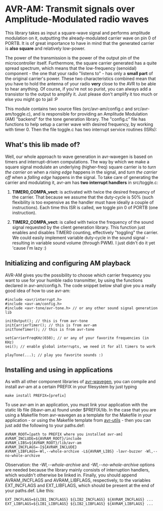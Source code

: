 AVR-AM: Transmit signals over Amplitude-Modulated radio waves
=============================================================

This library takes as input a square-wave signal and performs amplitude modulation on it, outputting the
already-modulated carrier wave on pin 0 of PORTB. It is of great importance to have in mind that the generated
carrier is **also square** and relatively low-power.

The power of the transmission is the power of the output pin of the microcontroller itself. Furthermore,
the square carrier generated has a quite spread spectrum, which means that the low-frequency (senoidal)
component - the one that your radio "listens to" - has only a **small part** of the original carrier's power.
These two characteristics combined mean that you have to hold the antenna of your radio **very** close to the
AVR to be able to hear anything. Of course, if you're not so purist, you can always add a transistor to the
output to amplify it. Just please don't amplify it too much or else you might go to jail :P

This module contains two source files (src/avr-am/config.c and src/avr-am/toggle.c), and is responsible for
providing an Amplitude Modulation (AM) "backend" for the tone generation library. The "config.c" file has
functions to help setup a carrier wave with desired frequency, by working with timer 0. Then the file toggle.c
has two interrupt service routines (ISRs):

What's this lib made of?
------------------------
Well, our whole approach to wave generation in avr-wavegen is based on timers and interrupt-driven
computations. The way by which we make a square signal modulate an underlying (higher-freq) square carrier is
to *turn the carrier on* when a *rising edge* happens in the signal, and *turn the carrier off* when a
*falling edge* happens in the signal. To take care of generating the carrier and modulating it, avr-am has
**two interrupt handlers** in src/toggle.c:

1. **TIMER0\_COMPA\_vect:** is activated with twice the desired frequency of the carrier. That because we
   assume that the duty-cycle is 50% (such flexibility is too expensive as the handler must have ideally a
   couple of instructions). Each time this ISR is called, we toggle pin 0 of PORTB (one instruction).

2. **TIMER2\_COMPA\_vect:** is called with twice the frequency of the sound signal requested by the client
   generation library. This function just enables and disables TIMER0 counting, effectively "toggling" the
   carrier. We could easily implement variable duty-cycle in the sound signal - resulting in variable sound
   volume (through PWM). I just didn't do it yet 'cause I'm lazy :)

Initializing and configuring AM playback
----------------------------------------
AVR-AM gives you the possibility to choose which carrier frequency you want to use for your humble radio
transmitter, by using the functions declared in avr-am/config.h. The code snippet below shall give you a
really good idea of how to use avr-am:

    #include <avr/interrupt.h>
    #include <avr-am/config.h>
    #include <avr-tone/avr-tone.h> // or any other sound signal generation lib
    
    initOutput(); // this is from avr-tone
    initCarrierTimer(); // this is from avr-am
    initToneTimer(); // this is from avr-tone

    setCarrierFreqKHz(650); // or any of your favorite frequencies (in KHz)
    sei(); // enable global interrupts, we need it for all timers to work

    playTone(...); // play you favorite sounds :)


Installing and using in applications
------------------------------------
As with all other component libraries of [avr-wavegen](https://github.com/joaopizani/avr-wavegen), you can
compile and install avr-am at a certain PREFIX in your filesystem by just typing

    make install PREFIX=[prefix]

To use avr-am in an application, you must link your application with the static lib file (libavr-am.a)
found under $PREFIX/lib. In the case that you are using a Makefile from avr-wavegen as a template for the
Makefile in your application - or using the Makefile template from
[avr-utils](https://github.com/joaopizani/avr-utils) - then you can just add the following to your paths.def:

    AVRAM_ROOT=[path to PREFIX where you installed avr-am]
    AVRAM_INCLUDE=${AVRAM_ROOT}/include
    AVRAM_LIBS=${AVRAM_ROOT}/lib/avr-am
    AVRAM_INCFLAGS=-I${AVRAM_INCLUDE}
    AVRAM_LIBFLAGS=-Wl,--whole-archive -L${AVRAM_LIBS} -lavr-buzzer -Wl,--no-whole-archive

Observation: the *-Wl,--whole-archive* and *-Wl,--no-whole-archive* options are needed because the library
mainly consists of interruption handlers, which wouldn't otherwise be linked in. Finally, you should
append AVRAM\_INCFLAGS and AVRAM\_LIBFLAGS, respectively, to the variables EXT\_INCFLAGS and EXT\_LIBFLAGS,
which should be present at the end of your paths.def. Like this:

    EXT_INCFLAGS=${LIB1_INCFLAGS} ${LIB2_INCFLAGS} ${AVRAM_INCFLAGS} ...
    EXT_LIBFLAGS=${LIB1_LIBFLAGS} ${LIB2_LIBFLAGS} ${AVRAM_LIBFLAGS} ...

